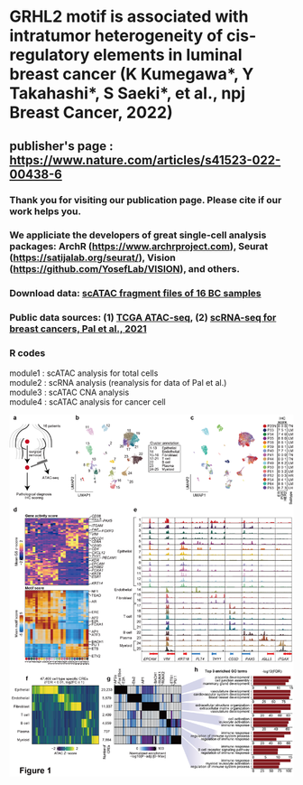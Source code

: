# GRHL2 motif is associated with intratumor heterogeneity of cis-regulatory elements in luminal breast cancer (K Kumegawa*, Y Takahashi*, S Saeki*, et al., npj Breast Cancer, 2022)

## publisher's page : https://www.nature.com/articles/s41523-022-00438-6
### Thank you for visiting our publication page. Please cite if our work helps you.
### We appliciate the developers of great single-cell analysis packages: ArchR (https://www.archrproject.com), Seurat (https://satijalab.org/seurat/), Vision (https://github.com/YosefLab/VISION), and others.
### Download data: [scATAC fragment files of 16 BC samples](https://www.ncbi.nlm.nih.gov/geo/query/acc.cgi?acc=GSE198639)
### Public data sources: (1) [TCGA ATAC-seq](https://gdc.cancer.gov/about-data/publications/ATACseq-AWG), (2) [scRNA-seq for breast cancers, Pal et al., 2021](https://www.ncbi.nlm.nih.gov/geo/query/acc.cgi?acc=GSE161529)
### R codes
module1 : scATAC analysis for total cells  
module2 : scRNA analysis (reanalysis for data of Pal et al.)  
module3 : scATAC CNA analysis  
module4 : scATAC analysis for cancer cell

![](https://github.com/KoheiKumegawa/scCA_BC_2022/blob/main/figure1.png)
